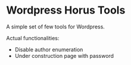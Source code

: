 # Wordpress Horus Tools

A simple set of few tools for Wordpress. 

Actual functionalities:

* Disable author enumeration
* Under construction page with password
